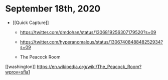 # September 18th, 2020
- [[Quick Capture]]
    - https://twitter.com/dmdohan/status/1306819256307179520?s=09


    - https://twitter.com/hyperanomalous/status/1306740848848252934?s=09


    - The Peacock Room

[[washington]] https://en.wikipedia.org/wiki/The_Peacock_Room?wprov=sfla1


